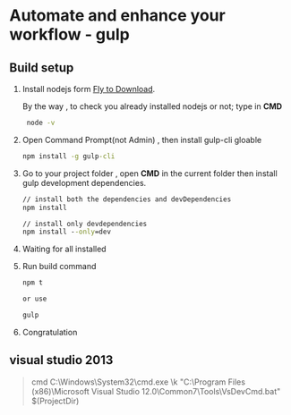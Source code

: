 # Automate and enhance your workflow - gulp

## Build setup

1. Install nodejs form  [Fly to Download](https://nodejs.org/en/).  

    By the way , to check you already installed nodejs or not;
    type in **CMD**
    ``` cmd
     node -v
    ```
2. Open Command Prompt(not Admin) , then install gulp-cli gloable
     ``` cmd
     npm install -g gulp-cli
     ```
3. Go to your project folder , open **CMD** in the current folder then install gulp development dependencies.
     ``` cmd
     // install both the dependencies and devDependencies
     npm install

     // install only devdependencies
     npm install --only=dev
     ```

4. Waiting for all installed
5. Run build command
   ``` cmd
   npm t

   or use

   gulp
   ```
6. Congratulation


## visual studio 2013 
> cmd
> C:\Windows\System32\cmd.exe
> \k "C:\Program Files (x86)\Microsoft Visual Studio 12.0\Common7\Tools\VsDevCmd.bat"
> $(ProjectDir)
